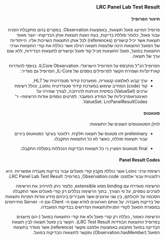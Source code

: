 <div dir="rtl" markdown="1">

### LRC Panel Lab Test Result

#### תיאור הפרופיל
פרופיל המייצג פאנל תוצאות, באמצעות Observation.
במקרים בהם מתקבלת הפניה עבור פאנל, כלומר סוללת בדיקות, בעת הגעת תוצאות אותן הבדיקות- יווצר מאגד תוצאות אשר יכיל קישורים (references) לכל אותן התוצאות השייכות אליו.
הייחודיות של הפאנל התוצאות הינה שלעומת תוצאה רגילה אשר כוללת את קודי התוצאות וערכי התוצאות בפועל, פאנל התוצאות מכיל קוד פאנל וקישורים לתוצאות הבדידות, ללא שום ערך של תוצאה.

הפרופיל הנ"ל מתבסס על הפרופיל הישראלי: ILCore Observation.
בנוסף להגדרות קארדינליות ושמירת הקשר לפרופילים נוספים של IL-Core, הפרופיל גם מגדיר:
-	ערך קבוע לאלמנט קטגוריה, ממערכת קידוד סטנדרטית של HL7, 
-	קוד (code) המחייב שימוש במערכת קידוד סטנדרטית Loinc, וכולל רשימת ערכים (ValueSet) בסיסית הניתנת להרחבה, לצורך שמירה על האינטראופרביליות של המידע הומעבר.
לפרטים נוספים אודות הרשימה- ר' ValueSet: LrcPanelResultCodes.

#### סטאטוס
להלן הסטאטוסים השונים של התוצאות:
-	preliminary
זהו סטטוס של תוצאה חלקית. 
רלוונטי בעיקר כסטאטוס ביניים עבור תוצאות סוללה, כאשר לא כל התוצאות התקבלו.

-	final
סטאטוס המציין כי כל תוצאות הבדיקות הנכללות בסוללה התקבלו.

#### Panel Result Codes
רשימת ערכי Loinc אשר כוללת מקבץ קודי פאנלים עבור בדיקות מעבדה אפשריות.
היא רלוונטית עבור אלמנט: Observation.code, בפרופיל: LRC Panel Lab Test Result.

הרשימה מוגדרת עם binding מסוג extensible, כלומר ניתן להרחיב את הרשימה לערכים נוספים, על פי הצורך.
בתוך הרשימה נכללים רק קודי פאנלים אשר התקבלה הסכמה על תכולתם, בין שני ארגונים אשר מעבירים ביניהם מידע אודות הפניות ותוצאות של בדיקות מעבדה. על אותם הארגונים לוודא שגם ה- Client וגם ה- Server מתייחסים במסגרת הפאנל לקודי הפניות/תוצאות הנדרשים בבדיקות המעבדה.

הרשימה כאמור, כוללת רק קודי פאנל ולא את קודי התוצאות בפועל (-הם מיוצגים בפרופיל התוצאות הבודדות LRC Test Result).
הקשר בין פאנל תוצאה לבין תוצאת הבדיקה בפועל מתבצע באמצעות אלמנט מקשר (reference) אשר מוגדר בתוצאת הפאנל (Observation.hasMember) ומקשר לתוצאות הבדיקות בפועל.


</div>
